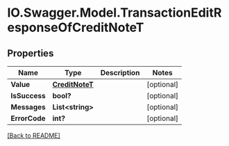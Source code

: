 # IO.Swagger.Model.TransactionEditResponseOfCreditNoteT
## Properties

Name | Type | Description | Notes
------------ | ------------- | ------------- | -------------
**Value** | [**CreditNoteT**](CreditNoteT.md) |  | [optional] 
**IsSuccess** | **bool?** |  | [optional] 
**Messages** | **List&lt;string&gt;** |  | [optional] 
**ErrorCode** | **int?** |  | [optional] 

 [[Back to README]](../README.md)

